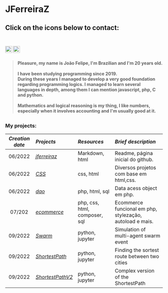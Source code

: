 <h1> JFerreiraZ</h1>

<h2>Click on the icons below to contact: <br><br>

[<img align="left" alt="jferreiraz | LinkedIn" width="22px" src="https://cdn-icons-png.flaticon.com/512/174/174857.png" />][linkedin]
[<img align="left" alt="jferreiraz | Gmail" width="22px" src="https://cdn-icons-png.flaticon.com/512/732/732200.png" />][gmail]

<br></h2><h4>

>Pleasure, my name is João Felipe, I'm Brazilian and I'm 20 years old. <br><br>
>I have been studying programming since 2019. <br>During these years I managed to develop a very good foundation regarding programming logics. I managed to learn several languages in depth, among them I can mention javascript, php, C and python. <br><br>
>Mathematics and logical reasoning is my thing, I like numbers, especially when it involves accounting and I'm usually good at it.

</h4>

##
<div>
<h3>My projects: </h3>


*Creation date*|                             *Projects*                                 | *Resources*                 | *Brief description* 
:--------:     | :--------                                                              | :------                     |:-----
06/2022        |<a href="https://github.com/jferreiraz/jferreiraz">_jferreiraz_         |Markdown, html               |Readme, página inicial do github.
06/2022        |<a href="https://github.com/jferreiraz/CSS">_CSS_                       |css, html                    |Diversos projetos com base em html,css.
06/2022        |<a href="https://github.com/jferreiraz/dao">_dao_                       |php, html, sql               |Data acess object em php.
07/202         |<a href="https://github.com/jferreiraz/ecommerce">_ecommerce_           |php, css, html, composer, sql|Ecommerce funcional em php, stylezação, autoload e mais.
09/2022        |<a href="https://github.com/jferreiraz/Swarm">_Swarm_                   |python, jupyter              |Simulation of multi-agent swarm event
09/2022        |<a href="https://github.com/jferreiraz/ShortestPath">_ShortestPath_     |python, jupyter              |Finding the sortest route between two cities
09/2022        |<a href="https://github.com/jferreiraz/ShortestPathV2">_ShortestPathV2_ |python, jupyter              |Complex version of the ShortestPath
</div>

[linkedin]: https://www.linkedin.com/in/jferreiraz/
[gmail]: mailto:joaofelipecoutof@gmail.com
